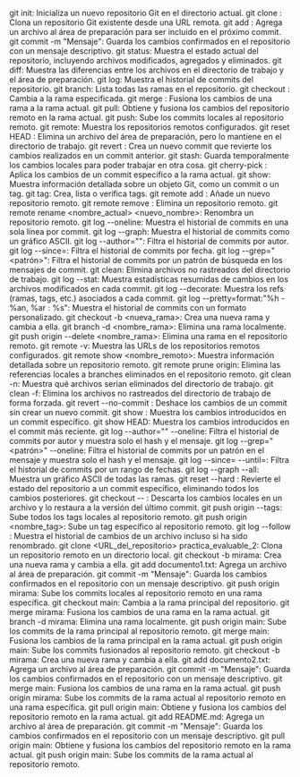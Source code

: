 git init: Inicializa un nuevo repositorio Git en el directorio actual.
git clone <URL>: Clona un repositorio Git existente desde una URL remota.
git add <archivo>: Agrega un archivo al área de preparación para ser incluido en el próximo commit.
git commit -m "Mensaje": Guarda los cambios confirmados en el repositorio con un mensaje descriptivo.
git status: Muestra el estado actual del repositorio, incluyendo archivos modificados, agregados y eliminados.
git diff: Muestra las diferencias entre los archivos en el directorio de trabajo y el área de preparación.
git log: Muestra el historial de commits del repositorio.
git branch: Lista todas las ramas en el repositorio.
git checkout <rama>: Cambia a la rama especificada.
git merge <rama>: Fusiona los cambios de una rama a la rama actual.
git pull: Obtiene y fusiona los cambios del repositorio remoto en la rama actual.
git push: Sube los commits locales al repositorio remoto.
git remote: Muestra los repositorios remotos configurados.
git reset HEAD <archivo>: Elimina un archivo del área de preparación, pero lo mantiene en el directorio de trabajo.
git revert <commit>: Crea un nuevo commit que revierte los cambios realizados en un commit anterior.
git stash: Guarda temporalmente los cambios locales para poder trabajar en otra cosa.
git cherry-pick <commit>: Aplica los cambios de un commit específico a la rama actual.
git show: Muestra información detallada sobre un objeto Git, como un commit o un tag.
git tag: Crea, lista o verifica tags.
git remote add <nombre> <URL>: Añade un nuevo repositorio remoto.
git remote remove <nombre>: Elimina un repositorio remoto.
git remote rename <nombre_actual> <nuevo_nombre>: Renombra un repositorio remoto.
git log --oneline: Muestra el historial de commits en una sola línea por commit.
git log --graph: Muestra el historial de commits como un gráfico ASCII.
git log --author="<nombre>": Filtra el historial de commits por autor.
git log --since=<fecha>: Filtra el historial de commits por fecha.
git log --grep="<patrón>": Filtra el historial de commits por un patrón de búsqueda en los mensajes de commit.
git clean: Elimina archivos no rastreados del directorio de trabajo.
git log --stat: Muestra estadísticas resumidas de cambios en los archivos modificados en cada commit.
git log --decorate: Muestra los refs (ramas, tags, etc.) asociados a cada commit.
git log --pretty=format:"%h - %an, %ar : %s": Muestra el historial de commits con un formato personalizado.
git checkout -b <nueva_rama>: Crea una nueva rama y cambia a ella.
git branch -d <nombre_rama>: Elimina una rama localmente.
git push origin --delete <nombre_rama>: Elimina una rama en el repositorio remoto.
git remote -v: Muestra las URLs de los repositorios remotos configurados.
git remote show <nombre_remoto>: Muestra información detallada sobre un repositorio remoto.
git remote prune origin: Elimina las referencias locales a branches eliminados en el repositorio remoto.
git clean -n: Muestra qué archivos serían eliminados del directorio de trabajo.
git clean -f: Elimina los archivos no rastreados del directorio de trabajo de forma forzada.
git revert --no-commit <commit>: Deshace los cambios de un commit sin crear un nuevo commit.
git show <commit>: Muestra los cambios introducidos en un commit específico.
git show HEAD: Muestra los cambios introducidos en el commit más reciente.
git log --author="<nombre>" --oneline: Filtra el historial de commits por autor y muestra solo el hash y el mensaje.
git log --grep="<patrón>" --oneline: Filtra el historial de commits por un patrón en el mensaje y muestra solo el hash y el mensaje.
git log --since=<fecha> --until=<fecha>: Filtra el historial de commits por un rango de fechas.
git log --graph --all: Muestra un gráfico ASCII de todas las ramas.
git reset --hard <commit>: Revierte el estado del repositorio a un commit específico, eliminando todos los cambios posteriores.
git checkout -- <archivo>: Descarta los cambios locales en un archivo y lo restaura a la versión del último commit.
git push origin --tags: Sube todos los tags locales al repositorio remoto.
git push origin <nombre_tag>: Sube un tag específico al repositorio remoto.
git log --follow <archivo>: Muestra el historial de cambios de un archivo incluso si ha sido renombrado.
git clone <URL_del_repositorio> practica_evaluable_2: Clona un repositorio remoto en un directorio local.
git checkout -b mirama: Crea una nueva rama y cambia a ella.
git add documento1.txt: Agrega un archivo al área de preparación.
git commit -m "Mensaje": Guarda los cambios confirmados en el repositorio con un mensaje descriptivo.
git push origin mirama: Sube los commits locales al repositorio remoto en una rama específica.
git checkout main: Cambia a la rama principal del repositorio.
git merge mirama: Fusiona los cambios de una rama en la rama actual.
git branch -d mirama: Elimina una rama localmente.
git push origin main: Sube los commits de la rama principal al repositorio remoto.
git merge main: Fusiona los cambios de la rama principal en la rama actual.
git push origin main: Sube los commits fusionados al repositorio remoto.
git checkout -b mirama: Crea una nueva rama y cambia a ella.
git add documento2.txt: Agrega un archivo al área de preparación.
git commit -m "Mensaje": Guarda los cambios confirmados en el repositorio con un mensaje descriptivo.
git merge main: Fusiona los cambios de una rama en la rama actual.
git push origin mirama: Sube los commits de la rama actual al repositorio remoto en una rama específica.
git pull origin main: Obtiene y fusiona los cambios del repositorio remoto en la rama actual.
git add README.md: Agrega un archivo al área de preparación.
git commit -m "Mensaje": Guarda los cambios confirmados en el repositorio con un mensaje descriptivo.
git pull origin main: Obtiene y fusiona los cambios del repositorio remoto en la rama actual.
git push origin main: Sube los commits de la rama actual al repositorio remoto.
